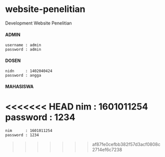 # website-penelitian
Development Website Penelitian

#### ADMIN
	username : admin
	password : admin

#### DOSEN
	nidn     : 1402040424
	password : angga

#### MAHASISWA
<<<<<<< HEAD
	nim      : 1601011254
	password : 1234   
=======
	nim      : 1601011254
	password : 1234
>>>>>>> af87fe0cefbb382f57d3acf0808c2714ef6c7238
